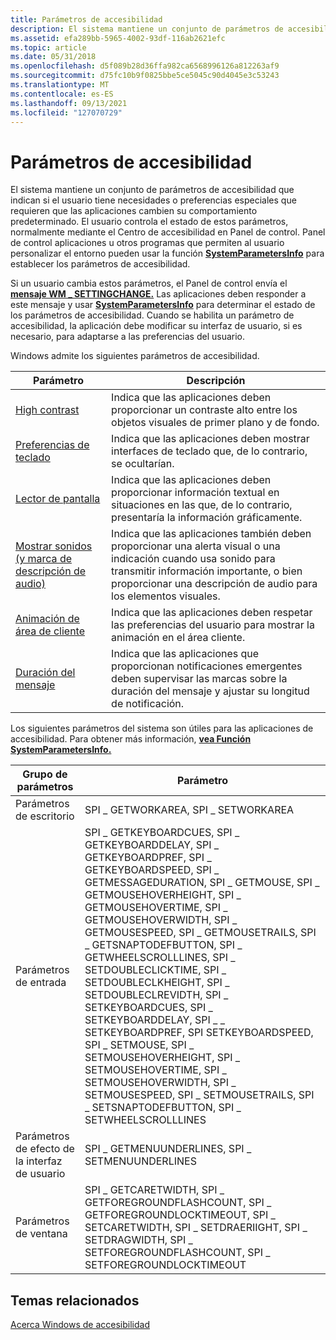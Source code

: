 ```yaml
---
title: Parámetros de accesibilidad
description: El sistema mantiene un conjunto de parámetros de accesibilidad que indican si el usuario tiene necesidades o preferencias especiales que requieren que las aplicaciones cambien su comportamiento predeterminado.
ms.assetid: efa289bb-5965-4002-93df-116ab2621efc
ms.topic: article
ms.date: 05/31/2018
ms.openlocfilehash: d5f089b28d36ffa982ca6568996126a812263af9
ms.sourcegitcommit: d75fc10b9f0825bbe5ce5045c90d4045e3c53243
ms.translationtype: MT
ms.contentlocale: es-ES
ms.lasthandoff: 09/13/2021
ms.locfileid: "127070729"
---
```

# <a name="accessibility-parameters"></a>Parámetros de accesibilidad

El sistema mantiene un conjunto de parámetros de accesibilidad que indican si el usuario tiene necesidades o preferencias especiales que requieren que las aplicaciones cambien su comportamiento predeterminado. El usuario controla el estado de estos parámetros, normalmente mediante el Centro de accesibilidad en Panel de control. Panel de control aplicaciones u otros programas que permiten al usuario personalizar el entorno pueden usar la función [**SystemParametersInfo**](/windows/desktop/api/winuser/nf-winuser-systemparametersinfoa) para establecer los parámetros de accesibilidad.

Si un usuario cambia estos parámetros, el Panel de control envía el [**mensaje WM \_ SETTINGCHANGE.**](/windows/desktop/winmsg/wm-settingchange) Las aplicaciones deben responder a este mensaje y usar [**SystemParametersInfo**](/windows/desktop/api/winuser/nf-winuser-systemparametersinfoa) para determinar el estado de los parámetros de accesibilidad. Cuando se habilita un parámetro de accesibilidad, la aplicación debe modificar su interfaz de usuario, si es necesario, para adaptarse a las preferencias del usuario.

Windows admite los siguientes parámetros de accesibilidad.



| Parámetro                                                                    | Descripción                                                                                                                                                                    |
|------------------------------------------------------------------------------|--------------------------------------------------------------------------------------------------------------------------------------------------------------------------------|
| [High contrast](high-contrast-parameter.md)                                 | Indica que las aplicaciones deben proporcionar un contraste alto entre los objetos visuales de primer plano y de fondo.                                                                            |
| [Preferencias de teclado](keyboard-preference-parameter.md)                     | Indica que las aplicaciones deben mostrar interfaces de teclado que, de lo contrario, se ocultarían.                                                                                 |
| [Lector de pantalla](screen-reader-parameter.md)                                 | Indica que las aplicaciones deben proporcionar información textual en situaciones en las que, de lo contrario, presentaría la información gráficamente.                                     |
| [Mostrar sonidos (y marca de descripción de audio)](showsounds-parameter.md) | Indica que las aplicaciones también deben proporcionar una alerta visual o una indicación cuando usa sonido para transmitir información importante, o bien proporcionar una descripción de audio para los elementos visuales. |
| [Animación de área de cliente](client-area-animation.md)                           | Indica que las aplicaciones deben respetar las preferencias del usuario para mostrar la animación en el área cliente.                                                                       |
| [Duración del mensaje](message-duration.md)                                     | Indica que las aplicaciones que proporcionan notificaciones emergentes deben supervisar las marcas sobre la duración del mensaje y ajustar su longitud de notificación.                                  |



 

Los siguientes parámetros del sistema son útiles para las aplicaciones de accesibilidad. Para obtener más información, [**vea Función SystemParametersInfo.**](/windows/desktop/api/winuser/nf-winuser-systemparametersinfoa)



| Grupo de parámetros      | Parámetro                                                                                                                                                                                                                                                                                                                                                                                                                                                                                                                                                                                                                                                         |
|----------------------|-------------------------------------------------------------------------------------------------------------------------------------------------------------------------------------------------------------------------------------------------------------------------------------------------------------------------------------------------------------------------------------------------------------------------------------------------------------------------------------------------------------------------------------------------------------------------------------------------------------------------------------------------------------------|
| Parámetros de escritorio   | SPI \_ GETWORKAREA, SPI \_ SETWORKAREA                                                                                                                                                                                                                                                                                                                                                                                                                                                                                                                                                                                                                                |
| Parámetros de entrada     | SPI \_ GETKEYBOARDCUES, SPI \_ GETKEYBOARDDELAY, SPI \_ GETKEYBOARDPREF, SPI \_ GETKEYBOARDSPEED, SPI \_ GETMESSAGEDURATION, SPI \_ GETMOUSE, SPI \_ GETMOUSEHOVERHEIGHT, SPI \_ GETMOUSEHOVERTIME, SPI \_ GETMOUSEHOVERWIDTH, SPI \_ GETMOUSESPEED, SPI \_ GETMOUSETRAILS, SPI \_ GETSNAPTODEFBUTTON, SPI \_ GETWHEELSCROLLLINES, SPI \_ SETDOUBLECLICKTIME, SPI \_ SETDOUBLECLKHEIGHT, SPI \_ SETDOUBLECLREVIDTH, SPI \_ SETKEYBOARDCUES, SPI \_ SETKEYBOARDDELAY, SPI \_ \_ SETKEYBOARDPREF, SPI SETKEYBOARDSPEED, SPI \_ SETMOUSE, SPI \_ SETMOUSEHOVERHEIGHT, SPI \_ SETMOUSEHOVERTIME, SPI \_ SETMOUSEHOVERWIDTH, SPI \_ SETMOUSESPEED, SPI \_ SETMOUSETRAILS, SPI \_ SETSNAPTODEFBUTTON, SPI \_ SETWHEELSCROLLLINES |
| Parámetros de efecto de la interfaz de usuario | SPI \_ GETMENUUNDERLINES, SPI \_ SETMENUUNDERLINES                                                                                                                                                                                                                                                                                                                                                                                                                                                                                                                                                                                                                    |
| Parámetros de ventana    | SPI \_ GETCARETWIDTH, SPI \_ GETFOREGROUNDFLASHCOUNT, SPI \_ GETFOREGROUNDLOCKTIMEOUT, SPI \_ SETCARETWIDTH, SPI \_ SETDRAERIIGHT, SPI \_ SETDRAGWIDTH, SPI \_ SETFOREGROUNDFLASHCOUNT, SPI \_ SETFOREGROUNDLOCKTIMEOUT                                                                                                                                                                                                                                                                                                                                                                                                                                                           |



 

## <a name="related-topics"></a>Temas relacionados

<dl> <dt>

[Acerca Windows de accesibilidad](about-windows-accessibility-features.md)
</dt> </dl>

 

 